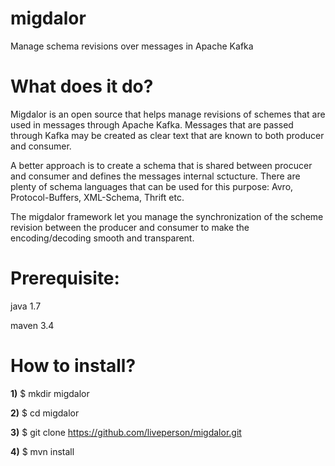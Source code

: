 migdalor
========
Manage schema revisions over messages in Apache Kafka 

What does it do?
================
Migdalor is an open source that helps manage revisions of schemes that are used in messages through Apache Kafka.
Messages that are passed through Kafka may be created as clear text that are known to both producer and consumer.

A better approach is to create a schema that is shared between procucer and consumer and defines the messages internal sctucture.
There are plenty of schema languages that can be used for this purpose:
Avro, Protocol-Buffers, XML-Schema, Thrift etc.

The migdalor framework let you manage the synchronization of the scheme revision between the producer and consumer to make the encoding/decoding smooth and transparent.

Prerequisite:
=============
java 1.7

maven 3.4




How to install?
===============
**1)**  $ mkdir migdalor

**2)**  $ cd migdalor

**3)**  $ git clone https://github.com/liveperson/migdalor.git

**4)**  $ mvn install
 


